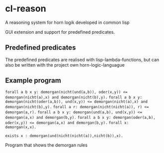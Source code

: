 # cl-reason
A reasoning system for horn logik developed in common lisp

GUI extension and support for predefined predicates.

## Predefined predicates
The predefined predicates are realised with lisp-lambda-functions, but can also be written with the project own horn-logic-languague


## Example program

`forall a b x y: demorgan(nicht(und(a,b)), oder(x,y)) <= demorgan(nicht(a),x) and demorgan(nicht(b),y).`
`forall a b x y: demorgan(nicht(oder(a,b)), und(x,y)) <= demorgan(nicht(a),x) and demorgan(nicht(b),y).`
`forall a r: demorgan(nicht(nicht(a)), r) <= demorgan(a,r).`
`forall a b x y: demorgan(und(a,b), und(x,y)) <= demorgan(a,x) and demorgan(b,y).`
`forall a b x y: demorgan(oder(a,b), oder(x,y)) <= demorgan(a,x) and demorgan(b,y).`
`forall x: demorgan(x,x).`

`exists x : demorgan(und(nicht(nicht(a)),nicht(b)),x).`

Program that shows the demorgan rules
